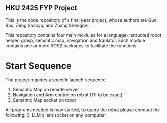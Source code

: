 ## HKU 2425 FYP Project 
This is the code repository of a final year project, whose authors are Guo Bao, Zeng Shaoyu, and Zhang Shengce.

This repository contains four main modules for a language-instructed robot helper: grasp, semantic map, navigation and tranlator. Each module contains one or more ROS2 packages to facilitate the functions.

# Start Sequence
The project requires a specific launch sequence:
1. Semantic Map on remote server
2. Navigation and Arm control on robot (TF to be exact)
3. Semantic Map socket on robot

All programs needed is now started, to query the robot please conduct the following:
0. LLM client socket on any computer